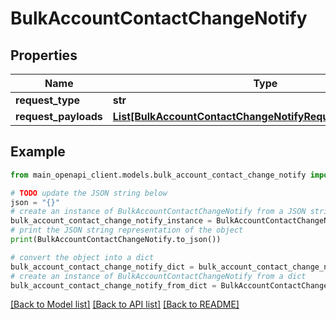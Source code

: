 # BulkAccountContactChangeNotify


## Properties

Name | Type | Description | Notes
------------ | ------------- | ------------- | -------------
**request_type** | **str** |  | [optional] 
**request_payloads** | [**List[BulkAccountContactChangeNotifyRequestPayloadsInner]**](BulkAccountContactChangeNotifyRequestPayloadsInner.md) |  | [optional] 

## Example

```python
from main_openapi_client.models.bulk_account_contact_change_notify import BulkAccountContactChangeNotify

# TODO update the JSON string below
json = "{}"
# create an instance of BulkAccountContactChangeNotify from a JSON string
bulk_account_contact_change_notify_instance = BulkAccountContactChangeNotify.from_json(json)
# print the JSON string representation of the object
print(BulkAccountContactChangeNotify.to_json())

# convert the object into a dict
bulk_account_contact_change_notify_dict = bulk_account_contact_change_notify_instance.to_dict()
# create an instance of BulkAccountContactChangeNotify from a dict
bulk_account_contact_change_notify_from_dict = BulkAccountContactChangeNotify.from_dict(bulk_account_contact_change_notify_dict)
```
[[Back to Model list]](../README.md#documentation-for-models) [[Back to API list]](../README.md#documentation-for-api-endpoints) [[Back to README]](../README.md)


